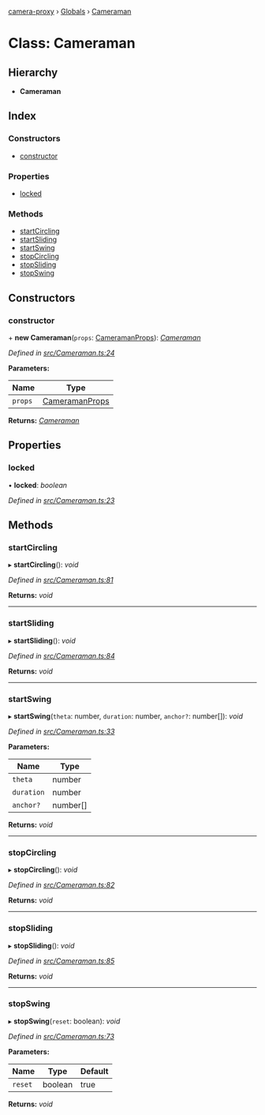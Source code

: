 [camera-proxy](../README.md) › [Globals](../globals.md) › [Cameraman](cameraman.md)

# Class: Cameraman

## Hierarchy

* **Cameraman**

## Index

### Constructors

* [constructor](cameraman.md#constructor)

### Properties

* [locked](cameraman.md#locked)

### Methods

* [startCircling](cameraman.md#startcircling)
* [startSliding](cameraman.md#startsliding)
* [startSwing](cameraman.md#startswing)
* [stopCircling](cameraman.md#stopcircling)
* [stopSliding](cameraman.md#stopsliding)
* [stopSwing](cameraman.md#stopswing)

## Constructors

###  constructor

\+ **new Cameraman**(`props`: [CameramanProps](../interfaces/cameramanprops.md)): *[Cameraman](cameraman.md)*

*Defined in [src/Cameraman.ts:24](https://github.com/alibaba/camera-proxy/blob/2fa184b/src/Cameraman.ts#L24)*

**Parameters:**

Name | Type |
------ | ------ |
`props` | [CameramanProps](../interfaces/cameramanprops.md) |

**Returns:** *[Cameraman](cameraman.md)*

## Properties

###  locked

• **locked**: *boolean*

*Defined in [src/Cameraman.ts:23](https://github.com/alibaba/camera-proxy/blob/2fa184b/src/Cameraman.ts#L23)*

## Methods

###  startCircling

▸ **startCircling**(): *void*

*Defined in [src/Cameraman.ts:81](https://github.com/alibaba/camera-proxy/blob/2fa184b/src/Cameraman.ts#L81)*

**Returns:** *void*

___

###  startSliding

▸ **startSliding**(): *void*

*Defined in [src/Cameraman.ts:84](https://github.com/alibaba/camera-proxy/blob/2fa184b/src/Cameraman.ts#L84)*

**Returns:** *void*

___

###  startSwing

▸ **startSwing**(`theta`: number, `duration`: number, `anchor?`: number[]): *void*

*Defined in [src/Cameraman.ts:33](https://github.com/alibaba/camera-proxy/blob/2fa184b/src/Cameraman.ts#L33)*

**Parameters:**

Name | Type |
------ | ------ |
`theta` | number |
`duration` | number |
`anchor?` | number[] |

**Returns:** *void*

___

###  stopCircling

▸ **stopCircling**(): *void*

*Defined in [src/Cameraman.ts:82](https://github.com/alibaba/camera-proxy/blob/2fa184b/src/Cameraman.ts#L82)*

**Returns:** *void*

___

###  stopSliding

▸ **stopSliding**(): *void*

*Defined in [src/Cameraman.ts:85](https://github.com/alibaba/camera-proxy/blob/2fa184b/src/Cameraman.ts#L85)*

**Returns:** *void*

___

###  stopSwing

▸ **stopSwing**(`reset`: boolean): *void*

*Defined in [src/Cameraman.ts:73](https://github.com/alibaba/camera-proxy/blob/2fa184b/src/Cameraman.ts#L73)*

**Parameters:**

Name | Type | Default |
------ | ------ | ------ |
`reset` | boolean | true |

**Returns:** *void*
